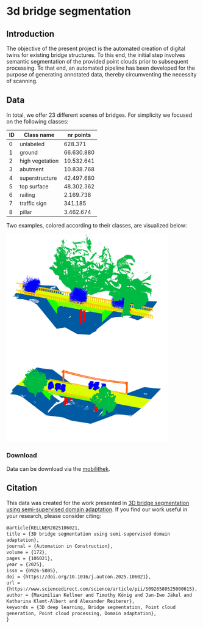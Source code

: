 # 3d bridge segmentation

## Introduction

The objective of the present project is the automated creation of digital twins for existing bridge structures. To this end, the initial step involves semantic segmentation of the provided point clouds prior to subsequent processing. To that end, an automated pipeline has been developed for the purpose of generating annotated data, thereby circumventing the necessity of scanning.

## Data

In total, we offer 23 different scenes of bridges. For simplicity we focused on the following classes:

<center>

| ID | Class name | nr points |
| -------- | ------- | ------- |
| 0 | unlabeled | 628.371 |
| 1 | ground | 66.630.880 |
| 2 | high vegetation | 10.532.641 |
| 3 | abutment | 10.838.768 |
| 4 | superstructure | 42.497.680 |
| 5 | top surface | 48.302.362 |
| 6 | railing | 2.169.738 |
| 7 | traffic sign | 341.185 |
| 8 | pillar | 3.462.674 |

</center>

Two examples, colored according to their classes, are visualized below:

<img src="docs/bridge_synth_example_0.png" width="425"/> <img src="docs/bridge_synth_example_1.png" width="425"/> 

### Download

Data can be download via the [mobilithek](https://mobilithek.info/offers/829756627880919040).

## Citation

This data was created for the work presented in [3D bridge segmentation using semi-supervised domain adaptation](https://www.sciencedirect.com/science/article/pii/S0926580525000615). If you find our work useful in your research, please consider citing:

```
@article{KELLNER2025106021,
title = {3D bridge segmentation using semi-supervised domain adaptation},
journal = {Automation in Construction},
volume = {172},
pages = {106021},
year = {2025},
issn = {0926-5805},
doi = {https://doi.org/10.1016/j.autcon.2025.106021},
url = {https://www.sciencedirect.com/science/article/pii/S0926580525000615},
author = {Maximilian Kellner and Timothy König and Jan-Iwo Jäkel and Katharina Klemt-Albert and Alexander Reiterer},
keywords = {3D deep learning, Bridge segmentation, Point cloud generation, Point cloud processing, Domain adaptation},
}
```